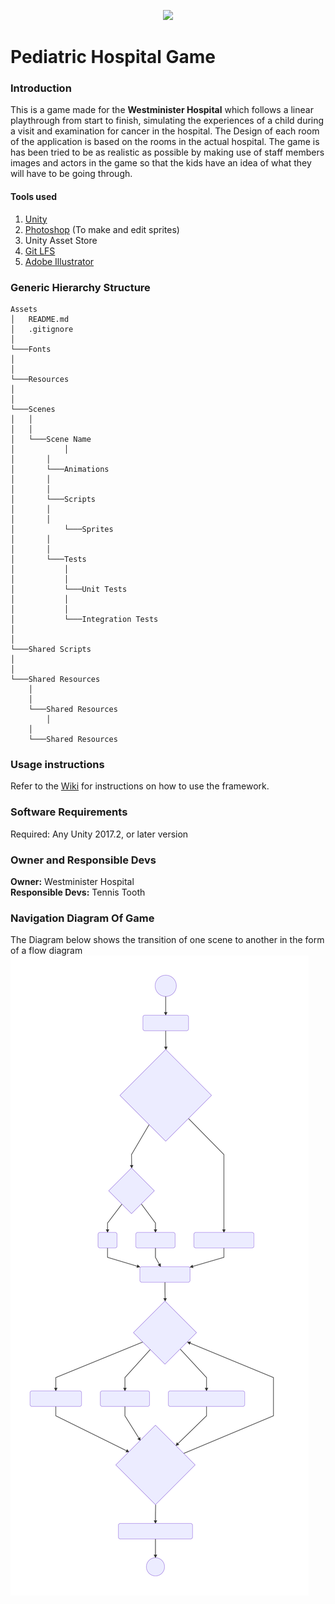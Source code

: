 
<p align="center">
  <img src="https://github.com/RaihanSharif/Pediatric_game/raw/MarkDownEditV2/Assets/Scenes/SplashScene/Sprites/Tennis%20Tooth%20logo.png"/>
</p>

# Pediatric Hospital Game

### Introduction
This is a game made for the **Westminister Hospital** which follows a linear playthrough from start to finish, simulating the experiences of a child during a visit and examination for cancer in the hospital. The Design of each room of the application is based on the rooms in the actual hospital. The game is has been tried to be as realistic as possible by making use of staff members images and actors in the game so that the kids have an idea of what they will have to be going through.


#### Tools used
1. [Unity](https://unity3d.com/)
2. [Photoshop](https://www.adobe.com/uk/products/photoshop.html) (To make and edit sprites)
3. Unity Asset Store
4. [Git LFS](https://git-lfs.github.com/)
5. [Adobe Illustrator](https://www.adobe.com/uk/products/illustrator.html)


### Generic Hierarchy Structure
```
Assets
│   README.md
│   .gitignore    
│
└───Fonts
│      
│
└───Resources
│   
│   
└───Scenes
│	│   
│	│   
│	└───Scene Name
│       	│   
│		│   
│		└───Animations
│		│   
│		│   
│		└───Scripts
│		│
│		│
│      	 	└───Sprites
│		│
│		│
│		└───Tests
│			│
│			│
│			└───Unit Tests
│			│
│			│
│			└───Integration Tests
│			
│
└───Shared Scripts
│
│
└───Shared Resources
	│
	│
	└───Shared Resources
    	│
	│
	└───Shared Resources
```
### Usage instructions
Refer to the [Wiki](https://github.com/RaihanSharif/Pediatric_game/wiki) for instructions on how to use the framework.


### Software Requirements
Required: Any Unity 2017.2, or later version

### Owner and Responsible Devs
**Owner:** Westminister Hospital <br>
**Responsible Devs:** Tennis Tooth

### Navigation Diagram Of Game
The Diagram below shows the transition of one scene to another in the form of a flow diagram
![Alt text](./DocumentationAssets/FinalTB.svg)
